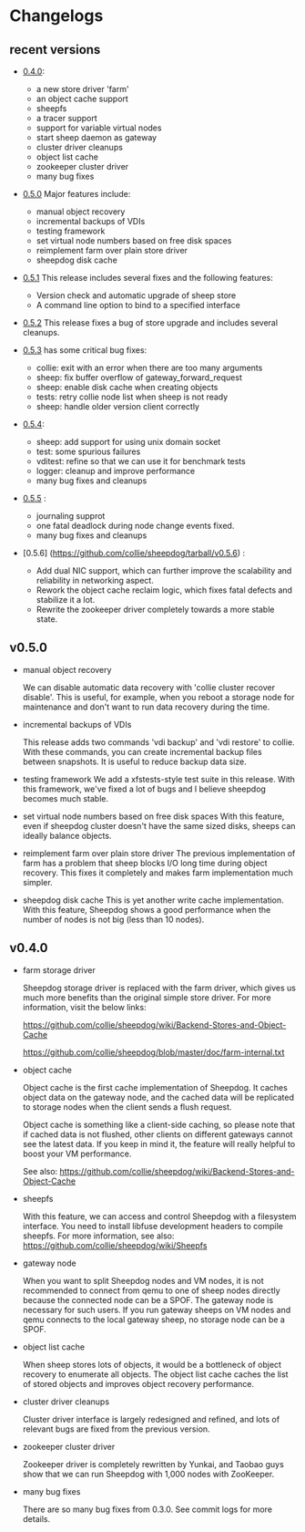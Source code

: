 # Changelogs

## recent versions

* [0.4.0](https://github.com/collie/sheepdog/tarball/v0.4.0):
  - a new store driver 'farm'
  - an object cache support 
  - sheepfs
  - a tracer support
  - support for variable virtual nodes
  - start sheep daemon as gateway
  - cluster driver cleanups
  - object list cache
  - zookeeper cluster driver
  - many bug fixes

* [0.5.0](https://github.com/collie/sheepdog/tarball/v0.5.0) Major features include:
  - manual object recovery
  - incremental backups of VDIs
  - testing framework
  - set virtual node numbers based on free disk spaces
  - reimplement farm over plain store driver
  - sheepdog disk cache

* [0.5.1](https://github.com/collie/sheepdog/tarball/v0.5.1) This release includes several fixes and the following features:
  - Version check and automatic upgrade of sheep store
  - A command line option to bind to a specified interface

* [0.5.2](https://github.com/collie/sheepdog/tarball/v0.5.2) This release fixes a bug of store upgrade and includes several cleanups.

* [0.5.3](https://github.com/collie/sheepdog/tarball/v0.5.3) has some critical bug fixes:
  - collie: exit with an error when there are too many arguments
  - sheep: fix buffer overflow of gateway_forward_request
  - sheep: enable disk cache when creating objects
  - tests: retry collie node list when sheep is not ready
  - sheep: handle older version client correctly

* [0.5.4](https://github.com/collie/sheepdog/tarball/v0.5.4):
  - sheep: add support for using unix domain socket
  - test: some spurious failures
  - vditest: refine so that we can use it for benchmark tests
  - logger: cleanup and improve performance
  - many bug fixes and cleanups

* [0.5.5](https://github.com/collie/sheepdog/tarball/v0.5.5) :
  - journaling supprot
  - one fatal deadlock during node change events fixed.
  - many bug fixes and cleanups

* [0.5.6] (https://github.com/collie/sheepdog/tarball/v0.5.6) :
  - Add dual NIC support, which can further improve the scalability and
reliability in networking aspect.
  - Rework the object cache reclaim logic, which fixes fatal defects and
stabilize it a lot.
  - Rewrite the zookeeper driver completely towards a more stable state.

## v0.5.0

- manual object recovery

     We can disable automatic data recovery with
     'collie cluster recover disable'.  This is useful, for example,
     when you reboot a storage node for maintenance and don't want to
     run data recovery during the time.

- incremental backups of VDIs

     This release adds two commands 'vdi backup' and 'vdi restore' to
     collie.  With these commands, you can create incremental backup
     files between snapshots.  It is useful to reduce backup data size.

- testing framework
     We add a xfstests-style test suite in this release.  With this
     framework, we've fixed a lot of bugs and I believe sheepdog becomes
     much stable.

- set virtual node numbers based on free disk spaces
     With this feature, even if sheepdog cluster doesn't have the same
     sized disks, sheeps can ideally balance objects.

- reimplement farm over plain store driver
     The previous implementation of farm has a problem that sheep blocks
     I/O long time during object recovery.  This fixes it completely and
     makes farm implementation much simpler.

- sheepdog disk cache
     This is yet another write cache implementation.  With this feature,
     Sheepdog shows a good performance when the number of nodes is not
     big (less than 10 nodes).


## v0.4.0

- farm storage driver

  Sheepdog storage driver is replaced with the farm driver, which gives
  us much more benefits than the original simple store driver.  For more
  information, visit the below links:

    https://github.com/collie/sheepdog/wiki/Backend-Stores-and-Object-Cache

    https://github.com/collie/sheepdog/blob/master/doc/farm-internal.txt


- object cache

  Object cache is the first cache implementation of Sheepdog.  It caches
  object data on the gateway node, and the cached data will be
  replicated to storage nodes when the client sends a flush request.

  Object cache is something like a client-side caching, so please note
  that if cached data is not flushed, other clients on different
  gateways cannot see the latest data.  If you keep in mind it, the
  feature will really helpful to boost your VM performance.

  See also:
    https://github.com/collie/sheepdog/wiki/Backend-Stores-and-Object-Cache


- sheepfs

  With this feature, we can access and control Sheepdog with a
  filesystem interface.  You need to install libfuse development headers
  to compile sheepfs.  For more information, see also:
    https://github.com/collie/sheepdog/wiki/Sheepfs


- gateway node

  When you want to split Sheepdog nodes and VM nodes, it is not
  recommended to connect from qemu to one of sheep nodes directly
  because the connected node can be a SPOF.  The gateway node is
  necessary for such users.  If you run gateway sheeps on VM nodes and
  qemu connects to the local gateway sheep, no storage node can be a
  SPOF.


- object list cache

  When sheep stores lots of objects, it would be a bottleneck of object
  recovery to enumerate all objects.  The object list cache caches the
  list of stored objects and improves object recovery performance.


- cluster driver cleanups

  Cluster driver interface is largely redesigned and refined, and lots
  of relevant bugs are fixed from the previous version.


- zookeeper cluster driver

  Zookeeper driver is completely rewritten by Yunkai, and Taobao guys
  show that we can run Sheepdog with 1,000 nodes with ZooKeeper.


- many bug fixes

  There are so many bug fixes from 0.3.0.  See commit logs for more
  details.
